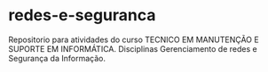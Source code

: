 redes-e-seguranca
=================

Repositorio para atividades do curso TECNICO EM MANUTENÇÃO E SUPORTE EM INFORMÁTICA. Disciplinas Gerenciamento de redes e Segurança da Informação.
